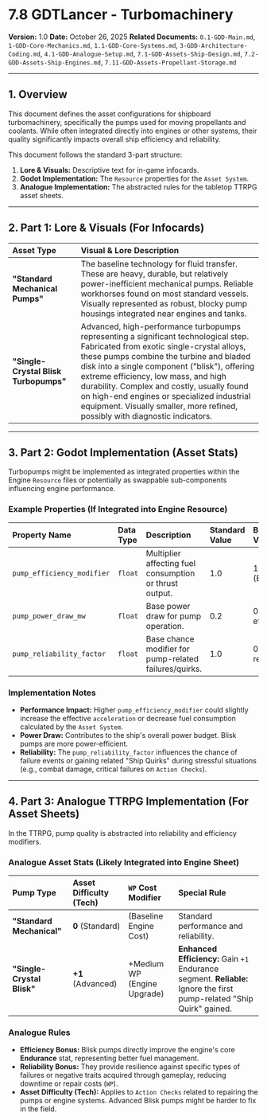 # 7.8 GDTLancer - Turbomachinery

**Version:** 1.0
**Date:** October 26, 2025
**Related Documents:** `0.1-GDD-Main.md`, `1-GDD-Core-Mechanics.md`, `1.1-GDD-Core-Systems.md`, `3-GDD-Architecture-Coding.md`, `4.1-GDD-Analogue-Setup.md`, `7.1-GDD-Assets-Ship-Design.md`, `7.2-GDD-Assets-Ship-Engines.md`, `7.11-GDD-Assets-Propellant-Storage.md`

---

## 1. Overview

This document defines the asset configurations for shipboard turbomachinery, specifically the pumps used for moving propellants and coolants. While often integrated directly into engines or other systems, their quality significantly impacts overall ship efficiency and reliability.

This document follows the standard 3-part structure:
1.  **Lore & Visuals:** Descriptive text for in-game infocards.
2.  **Godot Implementation:** The `Resource` properties for the `Asset System`.
3.  **Analogue Implementation:** The abstracted rules for the tabletop TTRPG asset sheets.

---

## 2. Part 1: Lore & Visuals (For Infocards)

| Asset Type | Visual & Lore Description |
| :--- | :--- |
| **"Standard Mechanical Pumps"** | The baseline technology for fluid transfer. These are heavy, durable, but relatively power-inefficient mechanical pumps. Reliable workhorses found on most standard vessels. Visually represented as robust, blocky pump housings integrated near engines and tanks. |
| **"Single-Crystal Blisk Turbopumps"** | Advanced, high-performance turbopumps representing a significant technological step. Fabricated from exotic single-crystal alloys, these pumps combine the turbine and bladed disk into a single component ("blisk"), offering extreme efficiency, low mass, and high durability. Complex and costly, usually found on high-end engines or specialized industrial equipment. Visually smaller, more refined, possibly with diagnostic indicators. |

---

## 3. Part 2: Godot Implementation (Asset Stats)

Turbopumps might be implemented as integrated properties within the Engine `Resource` files or potentially as swappable sub-components influencing engine performance.

### Example Properties (If Integrated into Engine Resource)

| Property Name | Data Type | Description | Standard Value | Blisk Value |
| :--- | :--- | :--- | :--- | :--- |
| `pump_efficiency_modifier` | `float` | Multiplier affecting fuel consumption or thrust output. | 1.0 | 1.1 (Example) |
| `pump_power_draw_mw` | `float` | Base power draw for pump operation. | 0.2 | 0.1 (More efficient) |
| `pump_reliability_factor` | `float` | Base chance modifier for pump-related failures/quirks. | 1.0 | 0.8 (More reliable) |

### Implementation Notes

* **Performance Impact:** Higher `pump_efficiency_modifier` could slightly increase the effective `acceleration` or decrease fuel consumption calculated by the `Asset System`.
* **Power Draw:** Contributes to the ship's overall power budget. Blisk pumps are more power-efficient.
* **Reliability:** The `pump_reliability_factor` influences the chance of failure events or gaining related "Ship Quirks" during stressful situations (e.g., combat damage, critical failures on `Action Checks`).

---

## 4. Part 3: Analogue TTRPG Implementation (For Asset Sheets)

In the TTRPG, pump quality is abstracted into reliability and efficiency modifiers.

### Analogue Asset Stats (Likely Integrated into Engine Sheet)

| Pump Type | Asset Difficulty (Tech) | `WP` Cost Modifier | Special Rule |
| :--- | :--- | :--- | :--- |
| **"Standard Mechanical"** | **0** (Standard) | (Baseline Engine Cost) | Standard performance and reliability. |
| **"Single-Crystal Blisk"** | **+1** (Advanced) | +Medium WP (Engine Upgrade) | **Enhanced Efficiency:** Gain `+1` Endurance segment. **Reliable:** Ignore the first pump-related "Ship Quirk" gained. |

### Analogue Rules

* **Efficiency Bonus:** Blisk pumps directly improve the engine's core **Endurance** stat, representing better fuel management.
* **Reliability Bonus:** They provide resilience against specific types of failures or negative traits acquired through gameplay, reducing downtime or repair costs (`WP`).
* **Asset Difficulty (Tech):** Applies to `Action Checks` related to repairing the pumps or engine systems. Advanced Blisk pumps might be harder to fix in the field.
